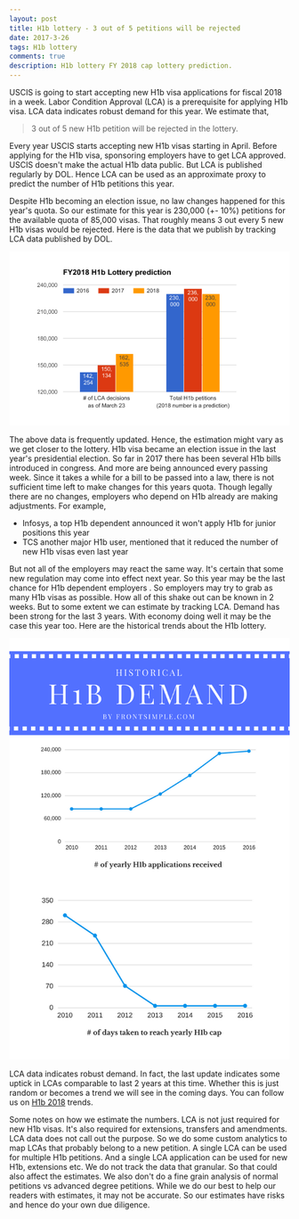 ```yaml
---
layout: post
title: H1b lottery - 3 out of 5 petitions will be rejected
date: 2017-3-26
tags: H1b lottery
comments: true
description: H1b lottery FY 2018 cap lottery prediction. 
---
```

USCIS is going to start accepting new H1b visa applications for fiscal 2018 in a week. Labor Condition Approval (LCA) is a prerequisite for applying H1b visa. LCA data indicates robust demand for this year. We estimate that, 

> 3 out of 5 new H1b petition will be rejected in the lottery.

Every year USCIS starts accepting new H1b visas starting in April. Before applying for the H1b visa, sponsoring employers have to get LCA approved. USCIS doesn't make the actual H1b data public. But LCA is published regularly by DOL. Hence LCA can be used as an approximate proxy to predict the number of H1b petitions this year. 

Despite H1b becoming an election issue, no law changes happened for this year's quota. So our estimate for this year is 230,000 (+- 10%) petitions for the available quota of 85,000 visas. That roughly means 3 out every 5 new H1b visas would be rejected.
Here is the data that we publish by tracking LCA data published by DOL. 

![H1b-lottery-prediction](/assets/images/posts/h1b-lottery-prediction.png)

The above data is frequently updated. Hence, the estimation might vary as we get closer to the lottery. H1b visa became an election issue in the last year's presidential election.
So far in 2017 there has been several H1b bills introduced in congress. And more are being announced every passing week. Since it takes a while for a bill to be passed into a law, there is not sufficient time left to
make changes for this years quota. Though legally there are no changes, employers who depend on H1b already are making adjustments. 
For example, 

- Infosys, a top H1b dependent announced it won't apply H1b for junior positions this year
- TCS another major H1b user, mentioned that it reduced the number of new H1b visas even last year

But not all of the employers may react the same way. It's certain that some new regulation may come into effect next year. So this year may be the last chance for H1b dependent employers . So employers may try to grab
as many H1b visas as possible. How all of this shake out can be known in 2 weeks. But to some extent we can estimate by tracking LCA.
Demand has been strong for the last 3 years. With economy doing well it may be the case this year too. Here are the historical trends about the H1b lottery.

![H1b-lottery](/assets/images/posts/h1b-lottery-v1.0.png)

LCA data indicates robust demand. In fact, the last update indicates some uptick in LCAs comparable to last 2 years at this time.  Whether this is just random or becomes a trend we will see in the coming days.
You can follow us on [H1b 2018](/posts/h1b-2018-lottery/) trends. 

Some notes on how we estimate the numbers. LCA is not just required for new H1b visas. It's also required for extensions, transfers and 
amendments. LCA data does not call out the purpose. So we do some custom analytics to map LCAs that probably belong to a new petition.
A single LCA can be used for multiple H1b petitions. And a single LCA application can be used for new H1b, extensions etc. We do not 
track the data that granular. So that could also affect the estimates. We also don't do a fine grain analysis of normal petitions vs 
advanced degree petitions. While we do our best to help our readers with estimates, it may not be accurate. So our estimates have risks
and hence do your own due diligence.
